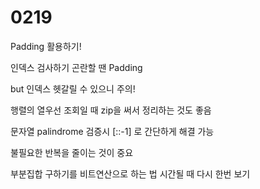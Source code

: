 # 0219

Padding 활용하기!

인덱스 검사하기 곤란할 땐 Padding

but 인덱스 헷갈릴 수 있으니 주의!



행렬의 열우선 조회일 때 zip을 써서 정리하는 것도 좋음



문자열 palindrome 검증시 [::-1] 로 간단하게 해결 가능



불필요한 반복을 줄이는 것이 중요



부분집합 구하기를 비트연산으로 하는 법 시간될 때 다시 한번 보기

